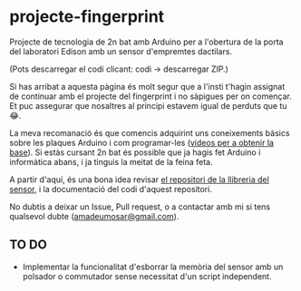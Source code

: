 # projecte-fingerprint
Projecte de tecnologia de 2n bat amb Arduino per a l'obertura de la porta del laboratori Edison amb un sensor d'empremtes dactilars.

(Pots descarregar el codi clicant: codi -> descarregar ZIP.)

Si has arribat a aquesta pàgina és molt segur que a l'insti t'hagin assignat de continuar amb el projecte del fingerprint i no sàpigues per on començar. Et puc assegurar que nosaltres al principi estavem igual de perduts que tu :joy:.

La meva recomanació és que comencis adquirint uns coneixements bàsics sobre les plaques Arduino i com programar-les ([videos per a obtenir la base](https://youtube.com/playlist?list=PLGs0VKk2DiYw-L-RibttcvK-WBZm8WLEP)). Si estàs cursant 2n bat és possible que ja hagis fet Arduino i informàtica abans, i ja tinguis la meitat de la feina feta.

A partir d'aquí, és una bona idea revisar [el repositori de la llibreria del sensor](https://github.com/adafruit/Adafruit-Fingerprint-Sensor-Library), i la documentació del codi d'aquest repositori.

No dubtis a deixar un Issue, Pull request, o a contactar amb mi si tens qualsevol dubte (amadeumosar@gmail.com).

## TO DO
* Implementar la funcionalitat d'esborrar la memòria del sensor amb un polsador o commutador sense necessitat d'un script independent.
